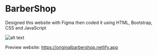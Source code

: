 # BarberShop

Designed this website with Figma then coded it using HTML, Bootstrap, CSS and JavaScript

![alt text](https://iili.io/HJg3PZg.png)

 Preview website: https://originalbarbershop.netlify.app

